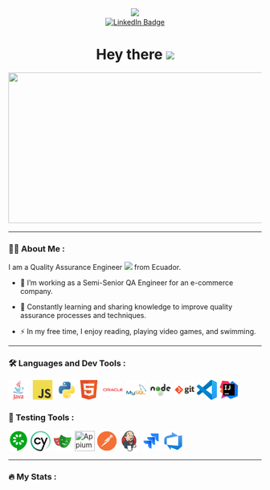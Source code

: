 <div id="header" align="center">
  <img src="https://media4.giphy.com/media/v1.Y2lkPTc5MGI3NjExdGVjZWVmOTk4Zm9vYWx5aWttdHNlY2EzMG0yaWJ5cnZqa3I2azh1NCZlcD12MV9pbnRlcm5hbF9naWZfYnlfaWQmY3Q9Zw/u3fEnaMRVNXZj8vRPG/giphy.webp" width="100"/>
  <div id="badges">
    <a href="https://www.linkedin.com/in/jonathan-fernandez-/">
      <img src="https://img.shields.io/badge/LinkedIn-blue?style=for-the-badge&logo=linkedin&logoColor=white" alt="LinkedIn Badge"/>
    </a>
  </div>
  <h1>
  Hey there
  <img src="https://media.giphy.com/media/hvRJCLFzcasrR4ia7z/giphy.gif" width="30px"/>
  </h1>
</div>
<div align="center">
  <img src="https://i.pinimg.com/originals/fb/c6/f3/fbc6f31bd3b84159470b973aca7e0f97.gif" width="600" height="300"/>
</div>

---
### :man_technologist: About Me :
I am a Quality Assurance Engineer <img src="https://media.giphy.com/media/WUlplcMpOCEmTGBtBW/giphy.gif" width="30"> from Ecuador.
- :telescope: I’m working as a Semi-Senior QA Engineer for an e-commerce company.

- :seedling: Constantly learning and sharing knowledge to improve quality assurance processes and techniques.

- :zap: In my free time, I enjoy reading, playing video games, and swimming.
---

### :hammer_and_wrench: Languages and Dev Tools :
<div>
  <img src="https://github.com/devicons/devicon/blob/master/icons/java/java-original-wordmark.svg" title="Java" alt="Java" width="40" height="40"/>&nbsp;
  <img src="https://github.com/devicons/devicon/blob/master/icons/javascript/javascript-original.svg" title="JavaScript" alt="JavaScript" width="40" height="40"/>&nbsp;
  <img src="https://github.com/devicons/devicon/blob/master/icons/python/python-original.svg" title="Python" **alt="Python" width="40" height="40"/>
  <img src="https://github.com/devicons/devicon/blob/master/icons/html5/html5-original.svg" title="HTML5" alt="HTML" width="40" height="40"/>&nbsp;
  <img src="https://github.com/devicons/devicon/blob/master/icons/oracle/oracle-original.svg" title="Oracle" alt="Oracle" width="40" height="40"/>&nbsp;
  <img src="https://github.com/devicons/devicon/blob/master/icons/mysql/mysql-original-wordmark.svg" title="MySQL"  alt="MySQL" width="40" height="40"/>&nbsp;
  <img src="https://github.com/devicons/devicon/blob/master/icons/nodejs/nodejs-original-wordmark.svg" title="NodeJS" alt="NodeJS" width="40" height="40"/>&nbsp;
  <img src="https://github.com/devicons/devicon/blob/master/icons/git/git-original-wordmark.svg" title="Git" **alt="Git" width="40" height="40"/>
  <img src="https://github.com/devicons/devicon/blob/master/icons/vscode/vscode-original.svg" title="VSCode" **alt="VSCode" width="40" height="40"/>
  <img src="https://github.com/devicons/devicon/blob/master/icons/intellij/intellij-original.svg" title="Intellij" **alt="Intellij" width="40" height="40"/>
</div>

### 🐞 Testing Tools :
<div>
  <img src="https://github.com/devicons/devicon/blob/master/icons/cucumber/cucumber-plain.svg" title="Cucumber" **alt="Cucumber" width="40" height="40"/>
  <img src="https://github.com/devicons/devicon/blob/master/icons/cypressio/cypressio-original.svg" title="CypressIO" **alt="CypressIO" width="40" height="40"/>
  <img src="https://github.com/devicons/devicon/blob/master/icons/playwright/playwright-original.svg" title="Playwright" **alt="Selenium" width="40" height="40"/>
  <img src="https://pics.freeicons.io/uploads/icons/png/2832550721536125460-512.png" title="Appium" **alt="Appium" width="40" height="40"/>
  <img src="https://github.com/devicons/devicon/blob/master/icons/postman/postman-original.svg" title="Postman" **alt="Postman" width="40" height="40"/>
  <img src="https://github.com/devicons/devicon/blob/master/icons/jenkins/jenkins-original.svg" title="Jenkins" **alt="Jenkins" width="40" height="40"/>
  <img src="https://github.com/devicons/devicon/blob/master/icons/jira/jira-original.svg" title="Jira" **alt="Jira" width="40" height="40"/>
  <img src="https://github.com/devicons/devicon/blob/master/icons/azuredevops/azuredevops-original.svg" title="Azure DevOps" **alt="Azure DevOps" width="40" height="40"/>

</div>

---

### :fire: My Stats :
